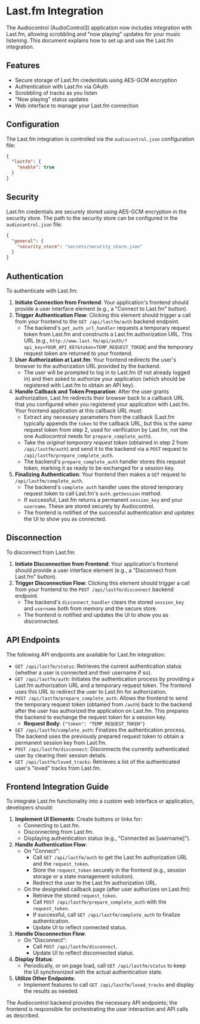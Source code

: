 # Last.fm Integration

The Audiocontrol (AudioControl3) application now includes integration with Last.fm, allowing scrobbling and "now playing" updates for your music listening. This document explains how to set up and use the Last.fm integration.

## Features

- Secure storage of Last.fm credentials using AES-GCM encryption
- Authentication with Last.fm via OAuth
- Scrobbling of tracks as you listen
- "Now playing" status updates
- Web interface to manage your Last.fm connection

## Configuration

The Last.fm integration is controlled via the `audiocontrol.json` configuration file:

```json
{
  "lastfm": {
    "enable": true
  }
}
```

## Security

Last.fm credentials are securely stored using AES-GCM encryption in the security store. The path to the security store can be configured in the `audiocontrol.json` file:

```json
{
  "general": {
    "security_store": "secrets/security_store.json"
  }
}
```

## Authentication

To authenticate with Last.fm:

1. **Initiate Connection from Frontend**: Your application's frontend should provide a user interface element (e.g., a "Connect to Last.fm" button).
2. **Trigger Authentication Flow**: Clicking this element should trigger a call from your frontend to the `GET /api/lastfm/auth` backend endpoint.
   - The backend's `get_auth_url_handler` requests a temporary request token from Last.fm and constructs a Last.fm authorization URL. This URL (e.g., `http://www.last.fm/api/auth/?api_key=YOUR_API_KEY&token=TEMP_REQUEST_TOKEN`) and the temporary request token are returned to your frontend.
3. **User Authorization at Last.fm**: Your frontend redirects the user's browser to the authorization URL provided by the backend.
   - The user will be prompted to log in to Last.fm (if not already logged in) and then asked to authorize your application (which should be registered with Last.fm to obtain an API key).
4. **Handle Callback and Token Preparation**: After the user grants authorization, Last.fm redirects their browser back to a callback URL that you configured when you registered your application with Last.fm. Your frontend application at this callback URL must:
   - Extract any necessary parameters from the callback (Last.fm typically appends the `token` to the callback URL, but this is the *same* request token from step 2, used for verification by Last.fm, not the one Audiocontrol needs for `prepare_complete_auth`).
   - Take the *original temporary request token* (obtained in step 2 from `/api/lastfm/auth`) and send it to the backend via a `POST` request to `/api/lastfm/prepare_complete_auth`.
   - The backend's `prepare_complete_auth` handler stores this request token, marking it as ready to be exchanged for a session key.
5. **Finalizing Authentication**: Your frontend then makes a `GET` request to `/api/lastfm/complete_auth`.
   - The backend's `complete_auth` handler uses the stored temporary request token to call Last.fm's `auth.getSession` method.
   - If successful, Last.fm returns a permanent `session_key` and your `username`. These are stored securely by Audiocontrol.
   - The frontend is notified of the successful authentication and updates the UI to show you as connected.

## Disconnection

To disconnect from Last.fm:

1. **Initiate Disconnection from Frontend**: Your application's frontend should provide a user interface element (e.g., a "Disconnect from Last.fm" button).
2. **Trigger Disconnection Flow**: Clicking this element should trigger a call from your frontend to the `POST /api/lastfm/disconnect` backend endpoint.
   - The backend's `disconnect_handler` clears the stored `session_key` and `username` both from memory and the secure store.
   - The frontend is notified and updates the UI to show you as disconnected.

## API Endpoints

The following API endpoints are available for Last.fm integration:

- `GET /api/lastfm/status`: Retrieves the current authentication status (whether a user is connected and their username if so).
- `GET /api/lastfm/auth`: Initiates the authentication process by providing a Last.fm authorization URL and a temporary request token. The frontend uses this URL to redirect the user to Last.fm for authorization.
- `POST /api/lastfm/prepare_complete_auth`: Allows the frontend to send the temporary request token (obtained from `/auth`) back to the backend after the user has authorized the application on Last.fm. This prepares the backend to exchange the request token for a session key.
  - **Request Body**: `{"token": "TEMP_REQUEST_TOKEN"}`
- `GET /api/lastfm/complete_auth`: Finalizes the authentication process. The backend uses the previously prepared request token to obtain a permanent session key from Last.fm.
- `POST /api/lastfm/disconnect`: Disconnects the currently authenticated user by clearing their session details.
- `GET /api/lastfm/loved_tracks`: Retrieves a list of the authenticated user's "loved" tracks from Last.fm.

## Frontend Integration Guide

To integrate Last.fm functionality into a custom web interface or application, developers should:

1. **Implement UI Elements**: Create buttons or links for:
   - Connecting to Last.fm.
   - Disconnecting from Last.fm.
   - Displaying authentication status (e.g., "Connected as [username]").
2. **Handle Authentication Flow**:
   - On "Connect":
     - Call `GET /api/lastfm/auth` to get the Last.fm authorization URL and the `request_token`.
     - Store the `request_token` securely in the frontend (e.g., session storage or a state management solution).
     - Redirect the user to the Last.fm authorization URL.
   - On the designated callback page (after user authorizes on Last.fm):
     - Retrieve the stored `request_token`.
     - Call `POST /api/lastfm/prepare_complete_auth` with the `request_token`.
     - If successful, call `GET /api/lastfm/complete_auth` to finalize authentication.
     - Update UI to reflect connected status.
3. **Handle Disconnection Flow**:
   - On "Disconnect":
     - Call `POST /api/lastfm/disconnect`.
     - Update UI to reflect disconnected status.
4. **Display Status**:
   - Periodically, or on page load, call `GET /api/lastfm/status` to keep the UI synchronized with the actual authentication state.
5. **Utilize Other Endpoints**:
   - Implement features to call `GET /api/lastfm/loved_tracks` and display the results as needed.

The Audiocontrol backend provides the necessary API endpoints; the frontend is responsible for orchestrating the user interaction and API calls as described.
